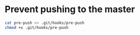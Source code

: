 # Prevent pushing to the master

```bash
cat pre-push >> .git/hooks/pre-push
chmod +x .git/hooks/pre-push
```
